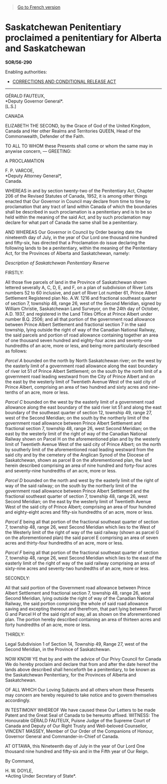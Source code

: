 > [Go to French version](/fr/Règlements/Décrets,%20ordonnances%20et%20règlements%20statutaires/56/290.md)

# Saskatchewan Penitentiary proclaimed a penitentiary for Alberta and Saskatchewan

**SOR/56-290**

Enabling authorities: 
- [CORRECTIONS AND CONDITIONAL RELEASE ACT](/en/Acts/Statutes%20of%20Canada/1992/c.%2020.md)

----------


<p>GÉRALD FAUTEUX,<br />*Deputy Governor General*.<br />[L.S.]<br /></p>

CANADA

ELIZABETH THE SECOND, by the Grace of God of the United Kingdom, Canada and Her other Realms and Territories QUEEN, Head of the Commonwealth, Defender of the Faith.

TO ALL TO WHOM these Presents shall come or whom the same may in anywise concern, — GREETING:

A PROCLAMATION


<p>F. P. VARCOE,<br />*Deputy Attorney General*,<br />Canada.<br /></p>

WHEREAS in and by section twenty-two of the Penitentiary Act, Chapter 206 of the Revised Statutes of Canada, 1952, it is among other things enacted that Our Governor in Council may declare from time to time by proclamation that any tract of land within Canada of which the boundaries shall be described in such proclamation is a penitentiary and is to be so held within the meaning of the said Act, and by such proclamation may declare for what part of Canada the same shall be a penitentiary.

AND WHEREAS Our Governor in Council by Order bearing date the nineteenth day of July, in the year of Our Lord one thousand nine hundred and fifty-six, has directed that a Proclamation do issue declaring the following lands to be a penitentiary, within the meaning of the Penitentiary Act, for the Provinces of Alberta and Saskatchewan, namely:

*Description of Saskatchewan Penitentiary Reserve*

FIRSTLY:

All those five parcels of land in the Province of Saskatchewan shown lettered severally A, C, D, E, and F, on a plan of subdivision of River Lots numbers 52 to 60 inclusive, and part of River Lot number 61, Prince Albert Settlement Registered plan No. A.W. 1216 and fractional southeast quarter of section 7, township 48, range 26, west of the Second Meridian, signed by William Christie, Saskatchewan Land Surveyor, on the 24th day of October, A.D. 1937, and registered in the Land Titles Office at Prince Albert under number B.Q. 2506; and all that portion of the government road allowance between Prince Albert Settlement and fractional section 7 in the said township, lying outside the right of way of the Canadian National Railway, the said parcels and portion of road allowance containing together an area of one thousand seven hundred and eighty-four acres and seventy-one hundredths of an acre, more or less, and being more particularly described as follows:



*Parcel A* bounded on the north by North Saskatchewan river; on the west by the easterly limit of a government road allowance along the east boundary of river lot 51 of Prince Albert Settlement; on the south by the north limit of a government road leading westward from the City of Prince Albert and on the east by the westerly limit of Twentieth Avenue West of the said city of Prince Albert, comprising an area of two hundred and sixty acres and nine-tenths of an acre, more or less.



*Parcel C* bounded on the west by the easterly limit of a government road allowance along the east boundary of the said river lot 51 and along the east boundary of the southeast quarter of section 12, township 49, range 27, west of the Second Meridian; on the south by the northerly limit of the government road allowance between Prince Albert Settlement and fractional section 7, township 48, range 26, west Second Meridian; on the east by the westerly limit of the right of way of the Canadian National Railway shown on Parcel H on the aforementioned plan and by the westerly limit of Twentieth Avenue West of the said city of Prince Albert; on the north by southerly limit of the aforementioned road leading westward from the said city and by the cemetery of the Anglican Synod of the Diocese of Saskatchewan, shown as parcel B on the aforementioned plan, the land herein described comprising an area of nine hundred and forty-four acres and seventy-nine hundredths of an acre, more or less.



*Parcel D* bounded on the north and west by the easterly limit of the right of way of the said railway; on the south by the northerly limit of the government road allowance between Prince Albert Settlement and the fractional southeast quarter of section 7, township 48, range 26, west Second Meridian; on the east by the westerly limit of Twentieth Avenue West of the said city of Prince Albert; comprising an area of four hundred and eighty-eight acres and fifty-six hundredths of an acre, more or less.



*Parcel E* being all that portion of the fractional southeast quarter of section 7, township 48, range 26, west Second Meridian which lies to the West of the Westerly limit of the right of way of the said railway (shown as parcel G on the aforementioned plan) the said parcel E comprising an area of seven acres and thirty-four hundredths of an acre, more or less.



*Parcel F* being all that portion of the fractional southeast quarter of section 7, township 48, range 26, west Second Meridian which lies to the east of the easterly limit of the right of way of the said railway comprising an area of sixty-nine acres and seventy-two hundredths of an acre, more or less.



SECONDLY:

All that said portion of the Government road allowance between Prince Albert Settlement and fractional section 7, township 48, range 26, west Second Meridian, lying outside the right of way of the Canadian National Railway, the said portion comprising the whole of said road allowance saving and excepting thereout and therefrom, that part lying between Parcel G and Parcel H of the said right of way, all as shown on the aforementioned plan. The portion hereby described containing an area of thirteen acres and forty hundredths of an acre, more or less.



THIRDLY:

Legal Subdivision 1 of Section 14, Township 49, Range 27, west of the Second Meridian, in the Province of Saskatchewan.



NOW KNOW YE that by and with the advice of Our Privy Council for Canada We do hereby proclaim and declare that from and after the date hereof the lands above described shall henceforth be a penitentiary, to be known as the Saskatchewan Penitentiary, for the Provinces of Alberta and Saskatchewan.

OF ALL WHICH Our Loving Subjects and all others whom these Presents may concern are hereby required to take notice and to govern themselves accordingly.

IN TESTIMONY WHEREOF We have caused these Our Letters to be made Patent and the Great Seal of Canada to be hereunto affixed. WITNESS: The Honourable GÉRALD FAUTEUX, Puisne Judge of the Supreme Court of Canada and Deputy of Our Right Trusty and Well-beloved Counsellor, VINCENT MASSEY, Member of Our Order of the Companions of Honour, Governor General and Commander-in-Chief of Canada.

AT OTTAWA, this Nineteenth day of July in the year of Our Lord One thousand nine hundred and fifty-six and in the Fifth year of Our Reign.

By Command,
<p>H. W. DOYLE,<br />*Acting Under Secretary of State*.<br /></p>


